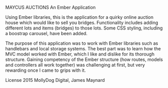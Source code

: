 MAYCUS AUCTIONS
An Ember Application

Using Ember libraries, this is the application for a quirky online auction house which would like to sell you bridges.  Functionality includes adding different lots and items (bridges) to those lots.  Some CSS styling, including a boostrap carousel, have been added.  

The purpose of this application was to work with Ember libraries such as handlebars and local storage systems.  The best part was to learn how the MVC model worked with Ember, which I like and dislike for its thorough structure.  Gaining competency of the Ember structure (how routes, models and controllers all work together) was challenging at first, but very rewarding once I came to grips with it.

License 2015 MollyDog Digital, James Maynard
